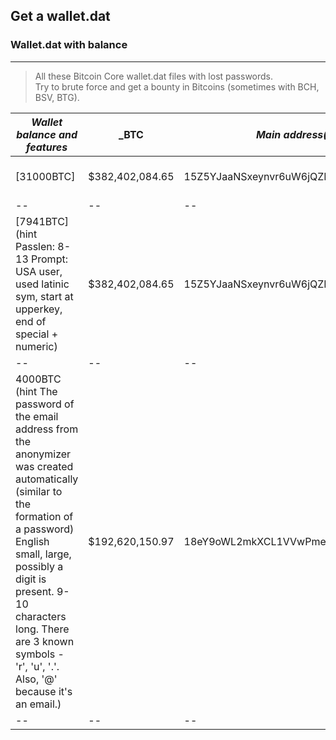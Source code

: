 ## Get a wallet.dat
### Wallet.dat with balance
---

> All these Bitcoin Core wallet.dat files with lost passwords.  
Try to brute force and get a bounty in Bitcoins (sometimes with BCH, BSV, BTG).


|  _Wallet balance and features_| _BTC  | _Main address(es)_ | _Price of file_
|--|--|--|--|
| [31000BTC]| $382,402,084.65|15Z5YJaaNSxeynvr6uW6jQZLwq3n1Hu6RX|0.84 BTC[Buy it now](https://satoshidisk.com/pay/CKddcB)|
|--|--|--|--|
| [7941BTC](hint Passlen: 8-13 Prompt: USA user, used latinic sym, start at upperkey, end of special + numeric)|$382,402,084.65|15Z5YJaaNSxeynvr6uW6jQZLwq3n1Hu6RX|0.84 BTC[Buy it now](https://satoshidisk.com/pay/CKdcsk)|
|--|--|--|--|
|4000BTC (hint The password of the email address from the anonymizer was created automatically (similar to the formation of a password) English small, large, possibly a digit is present. 9-10 characters long. There are 3 known symbols - 'r', 'u', '.'. Also, '@' because it's an email.)|$192,620,150.97 |18eY9oWL2mkXCL1VVwPme2NMmAVhX6EfyM|0.42 BTC [Buy it now](https://satoshidisk.com/pay/CKdd1E)|
|--|--|--|--|
